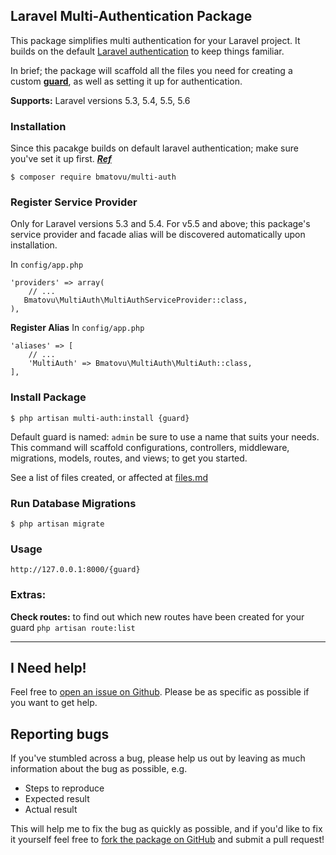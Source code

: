 ## Laravel Multi-Authentication Package
This package simplifies multi authentication for your Laravel project. It builds on the default [Laravel authentication](https://laravel.com/docs/5.6/authentication) to keep things familiar.

In brief; the package will scaffold all the files you need for creating a custom [**guard**](https://laravel.com/docs/5.6/authentication#adding-custom-guards), as well as setting it up for authentication.

**Supports:** Laravel versions 5.3, 5.4, 5.5, 5.6

### Installation
Since this pacakge builds on default laravel authentication; make sure you've set it up first. [**_Ref_**](https://laravel.com/docs/5.6/authentication)

`$ composer require bmatovu/multi-auth`

### Register Service Provider 
Only for Laravel versions 5.3 and 5.4. For v5.5 and above; this package's service provider and facade alias will be discovered automatically upon installation.

In `config/app.php`
```
'providers' => array(
    // ...
   Bmatovu\MultiAuth\MultiAuthServiceProvider::class,
),
```

**Register Alias** 
In `config/app.php`
```
'aliases' => [
    // ...
    'MultiAuth' => Bmatovu\MultiAuth\MultiAuth::class,
],
```

### Install Package
`$ php artisan multi-auth:install {guard}`

Default guard is named: `admin` be sure to use a name that suits your needs.
This command will scaffold configurations, controllers, middleware, migrations, models, routes, and views; to get you started.

See a list of files created, or affected at [files.md](https://github.com/mtvbrianking/multi-auth/blob/master/files.md)

### Run Database Migrations
`$ php artisan migrate`

### Usage
`http://127.0.0.1:8000/{guard}`

### Extras:
**Check routes:** to find out which new routes have been created for your guard
`php artisan route:list`

<hr/>

I Need help!
---
Feel free to [open an issue on Github](https://github.com/mtvbrianking/multi-auth/issues/new). Please be as specific as possible if you want to get help.

Reporting bugs
--
If you've stumbled across a bug, please help us out by leaving as much information about the bug as possible, e.g.
- Steps to reproduce
- Expected result
- Actual result

This will help me to fix the bug as quickly as possible, and if you'd like to fix it yourself feel free to [fork the package on GitHub](https://github.com/mtvbrianking/multi-auth) and submit a pull request!